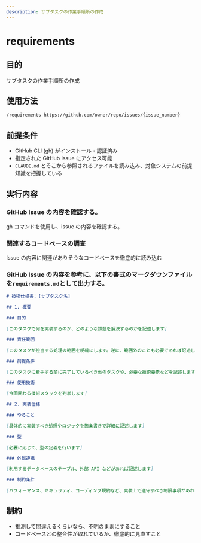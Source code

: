 ```yaml
---
description: サブタスクの作業手順所の作成
---
```


# requirements

## 目的

サブタスクの作業手順所の作成

## 使用方法

```bash
/requirements https://github.com/owner/repo/issues/{issue_number}
```

## 前提条件

- GitHub CLI (gh) がインストール・認証済み
- 指定された GitHub Issue にアクセス可能
- `CLAUDE.md` とそこから参照されるファイルを読み込み、対象システムの前提知識を把握している

## 実行内容

### GitHub Issue の内容を確認する。

gh コマンドを使用し、issue の内容を確認する。

### 関連するコードベースの調査

Issue の内容に関連がありそうなコードベースを徹底的に読み込む

### GitHub Issue の内容を参考に、以下の書式のマークダウンファイルを`requirements.md`として出力する。

```md
# 技術仕様書：[サブタスク名]

## 1. 概要

### 目的

[このタスクで何を実装するのか、どのような課題を解決するのかを記述します]

### 責任範囲

[このタスクが担当する処理の範囲を明確にします。逆に、範囲外のことも必要であれば記述します]

### 前提条件

[このタスクに着手する前に完了しているべき他のタスクや、必要な技術要素などを記述します]

### 使用技術

[今回関わる技術スタックを列挙します]

## 2. 実装仕様

### やること

[具体的に実装すべき処理やロジックを箇条書きで詳細に記述します]

### 型

[必要に応じて、型の定義を行います]

### 外部連携

[利用するデータベースのテーブル、外部 API などがあれば記述します]

### 制約条件

[パフォーマンス、セキュリティ、コーディング規約など、実装上で遵守すべき制限事項があれば記述します]
```

## 制約

- 推測して間違えるくらいなら、不明のままにすること
- コードベースとの整合性が取れているか、徹底的に見直すこと
